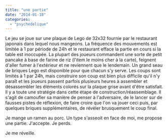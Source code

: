 ```yaml
---
title: "une partie"
date: "2014-01-18"
categories: 
  - "psychedelique"
---
```


Le jeu se joue sur une plaque de Lego de 32x32 fournie par le restaurant japonais dans lequel nous mangeons. La fréquence des mouvements est limitée à 1 par période de 24h et le restaurant efface la partie en cours si la table est inoccupée. La plupart des joueurs commandent une sorte de petit pancake à base de farine de riz (l'item le moins cher à la carte), feignent d'aller fumer à l'extérieur et ne reviennent que le lendemain. Un grand seau de briques Lego est disponible pour que chacun s'y serve. Les coups sont limités à 1 par 24h, mais construire son coup est bien plus difficile qu'il n'y paraît et les joueurs passent parfois plusieurs heures à assembler et désassembler les éléments colorés sur la plaque grise avant d'être satisfait. Il y a toute une stratégie dans cette étape de construction/réassemblage. Il s'agit de camoufler sa manière de penser à l'adversaire, de le lancer sur de fausses pistes de réflexion, de faire croire que l'on va jouer ceci puis, par quelques briques supplémentaires, de révéler brusquement le coup final.

Je mange un ramen au porc. Un type s'asseoit en face de moi, me propose une partie. J'accepte. Je perds.

Je me réveille.
